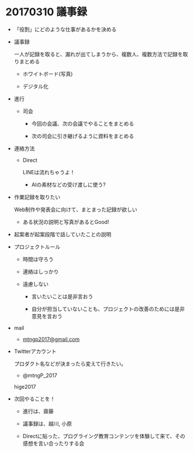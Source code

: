 20170310 議事録
==============

* 「役割」にどのような仕事があるかを決める


* 議事録

  一人が記録を取ると、漏れが出てしまうから、複数人、複数方法で記録を取りまとめる

  * ホワイトボード(写真)

  * デジタル化


* 進行

  * 司会

    * 今回の会議、次の会議でやることをまとめる

    * 次の司会に引き継げるように資料をまとめる


* 連絡方法

  * Direct

    LINEは流れちゃうよ！

    * AIの素材などの受け渡しに使う?


* 作業記録を取りたい

  Web制作や発表会に向けて、まとまった記録が欲しい

  * ある状況の説明と写真があるとGood!


* 起案者が起案段階で話していたことの説明


* プロジェクトルール

  * 時間は守ろう

  * 連絡はしっかり

  * 遠慮しない

    * 言いたいことは是非言おう

    * 自分が担当していないことも、プロジェクトの改善のためには是非意見を言おう


* mail

    * mtngp2017@gmail.com


* Twitterアカウント

  プロダクト名などが決まったら変えて行きたい。

  * @mtngP_2017

  hige2017


* 次回やることを！

  * 進行は、齋藤

  * 議事録は、越川, 小原

  * Directに貼った、プログライング教育コンテンツを体験して来て、その感想を言い合ったりする会
